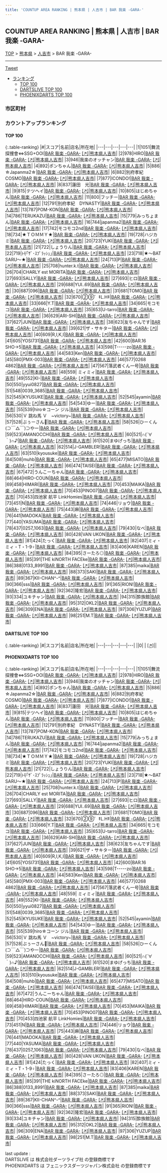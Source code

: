 ```yaml
---
title: 'COUNTUP AREA RANKING | 熊本県 | 人吉市 | BAR 我楽 -GARA-'
---
```

## COUNTUP AREA RANKING | 熊本県 | 人吉市 | BAR 我楽 -GARA-

[TOP](/darts/rank/) > [熊本県](/darts/rank/熊本県/) > [人吉市](/darts/rank/熊本県/人吉市/) > BAR 我楽 -GARA-

___

<a href="https://twitter.com/share?ref_src=twsrc%5Etfw" data-text="COUNTUP AREA RANKING | 熊本県人吉市BAR 我楽 -GARA-" class="twitter-share-button" data-hashtags="DARTSLIVE,PHOENIXDARTS,darts,ダーツ" data-show-count="false">Tweet</a>

* [ランキング](#カウントアップランキング)
    * [TOP 100](#top-100)
    * [DARTSLIVE TOP 100](#dartslive-top-100)
    * [PHOENIXDARTS TOP 100](#phoenixdarts-top-100)

### 市区町村

<ul>

</ul>

### カウントアップランキング

#### TOP 100



{:.table-ranking}
|#|スコア|名前|店名|所在地|
|---|---|---|---|---|
|1|1051|<span class="rank-name-pd">舞流探捜會⇔SSG+OOI</span>|<a href="/darts/rank/shops/52427.html">BAR 我楽 -GARA-</a> <a href="https://vs.phoenixdarts.com/jp/shop/shopDetailInfo/s_52427?s_seq=52427">[↗]</a>|<a href="/darts/rank/熊本県/人吉市">熊本県人吉市</a>|
|2|978|<span class="rank-name-pd">HIRO</span>|<a href="/darts/rank/shops/52427.html">BAR 我楽 -GARA-</a> <a href="https://vs.phoenixdarts.com/jp/shop/shopDetailInfo/s_52427?s_seq=52427">[↗]</a>|<a href="/darts/rank/熊本県/人吉市">熊本県人吉市</a>|
|3|946|<span class="rank-name-pd">我楽のオッチャン</span>|<a href="/darts/rank/shops/52427.html">BAR 我楽 -GARA-</a> <a href="https://vs.phoenixdarts.com/jp/shop/shopDetailInfo/s_52427?s_seq=52427">[↗]</a>|<a href="/darts/rank/熊本県/人吉市">熊本県人吉市</a>|
|4|892|<span class="rank-name-pd">ポンちゃん</span>|<a href="/darts/rank/shops/52427.html">BAR 我楽 -GARA-</a> <a href="https://vs.phoenixdarts.com/jp/shop/shopDetailInfo/s_52427?s_seq=52427">[↗]</a>|<a href="/darts/rank/熊本県/人吉市">熊本県人吉市</a>|
|5|886|<span class="rank-name-pd">☆Japanma2☆</span>|<a href="/darts/rank/shops/52427.html">BAR 我楽 -GARA-</a> <a href="https://vs.phoenixdarts.com/jp/shop/shopDetailInfo/s_52427?s_seq=52427">[↗]</a>|<a href="/darts/rank/熊本県/人吉市">熊本県人吉市</a>|
|6|882|<span class="rank-name-pd">別府孝紀 COSMO</span>|<a href="/darts/rank/shops/52427.html">BAR 我楽 -GARA-</a> <a href="https://vs.phoenixdarts.com/jp/shop/shopDetailInfo/s_52427?s_seq=52427">[↗]</a>|<a href="/darts/rank/熊本県/人吉市">熊本県人吉市</a>|
|7|877|<span class="rank-name-pd">ICONDO!</span>|<a href="/darts/rank/shops/52427.html">BAR 我楽 -GARA-</a> <a href="https://vs.phoenixdarts.com/jp/shop/shopDetailInfo/s_52427?s_seq=52427">[↗]</a>|<a href="/darts/rank/熊本県/人吉市">熊本県人吉市</a>|
|8|837|<span class="rank-name-pd">蓮田　光</span>|<a href="/darts/rank/shops/52427.html">BAR 我楽 -GARA-</a> <a href="https://vs.phoenixdarts.com/jp/shop/shopDetailInfo/s_52427?s_seq=52427">[↗]</a>|<a href="/darts/rank/熊本県/人吉市">熊本県人吉市</a>|
|9|815|<span class="rank-name-pd">テツヘイ</span>|<a href="/darts/rank/shops/52427.html">BAR 我楽 -GARA-</a> <a href="https://vs.phoenixdarts.com/jp/shop/shopDetailInfo/s_52427?s_seq=52427">[↗]</a>|<a href="/darts/rank/熊本県/人吉市">熊本県人吉市</a>|
|10|805|<span class="rank-name-pd">はじめちゃん</span>|<a href="/darts/rank/shops/52427.html">BAR 我楽 -GARA-</a> <a href="https://vs.phoenixdarts.com/jp/shop/shopDetailInfo/s_52427?s_seq=52427">[↗]</a>|<a href="/darts/rank/熊本県/人吉市">熊本県人吉市</a>|
|11|800|<span class="rank-name-pd">フッチー</span>|<a href="/darts/rank/shops/52427.html">BAR 我楽 -GARA-</a> <a href="https://vs.phoenixdarts.com/jp/shop/shopDetailInfo/s_52427?s_seq=52427">[↗]</a>|<a href="/darts/rank/熊本県/人吉市">熊本県人吉市</a>|
|12|791|<span class="rank-name-pd">別府孝紀　DYNASTY</span>|<a href="/darts/rank/shops/52427.html">BAR 我楽 -GARA-</a> <a href="https://vs.phoenixdarts.com/jp/shop/shopDetailInfo/s_52427?s_seq=52427">[↗]</a>|<a href="/darts/rank/熊本県/人吉市">熊本県人吉市</a>|
|13|787|<span class="rank-name-pd">POM-KON</span>|<a href="/darts/rank/shops/52427.html">BAR 我楽 -GARA-</a> <a href="https://vs.phoenixdarts.com/jp/shop/shopDetailInfo/s_52427?s_seq=52427">[↗]</a>|<a href="/darts/rank/熊本県/人吉市">熊本県人吉市</a>|
|14|786|<span class="rank-name-pd">TERUKAZU</span>|<a href="/darts/rank/shops/52427.html">BAR 我楽 -GARA-</a> <a href="https://vs.phoenixdarts.com/jp/shop/shopDetailInfo/s_52427?s_seq=52427">[↗]</a>|<a href="/darts/rank/熊本県/人吉市">熊本県人吉市</a>|
|15|779|<span class="rank-name-pd">みっちょまん</span>|<a href="/darts/rank/shops/52427.html">BAR 我楽 -GARA-</a> <a href="https://vs.phoenixdarts.com/jp/shop/shopDetailInfo/s_52427?s_seq=52427">[↗]</a>|<a href="/darts/rank/熊本県/人吉市">熊本県人吉市</a>|
|16|744|<span class="rank-name-pd">japanma2</span>|<a href="/darts/rank/shops/52427.html">BAR 我楽 -GARA-</a> <a href="https://vs.phoenixdarts.com/jp/shop/shopDetailInfo/s_52427?s_seq=52427">[↗]</a>|<a href="/darts/rank/熊本県/人吉市">熊本県人吉市</a>|
|17|742|<span class="rank-name-pd">モコモコ2nd</span>|<a href="/darts/rank/shops/52427.html">BAR 我楽 -GARA-</a> <a href="https://vs.phoenixdarts.com/jp/shop/shopDetailInfo/s_52427?s_seq=52427">[↗]</a>|<a href="/darts/rank/熊本県/人吉市">熊本県人吉市</a>|
|18|734|<span class="rank-name-pd">★ＴＯＭＭＹ★</span>|<a href="/darts/rank/shops/52427.html">BAR 我楽 -GARA-</a> <a href="https://vs.phoenixdarts.com/jp/shop/shopDetailInfo/s_52427?s_seq=52427">[↗]</a>|<a href="/darts/rank/熊本県/人吉市">熊本県人吉市</a>|
|19|728|<span class="rank-name-pd">ハジカミ</span>|<a href="/darts/rank/shops/52427.html">BAR 我楽 -GARA-</a> <a href="https://vs.phoenixdarts.com/jp/shop/shopDetailInfo/s_52427?s_seq=52427">[↗]</a>|<a href="/darts/rank/熊本県/人吉市">熊本県人吉市</a>|
|20|723|<span class="rank-name-pd">YUKI</span>|<a href="/darts/rank/shops/52427.html">BAR 我楽 -GARA-</a> <a href="https://vs.phoenixdarts.com/jp/shop/shopDetailInfo/s_52427?s_seq=52427">[↗]</a>|<a href="/darts/rank/熊本県/人吉市">熊本県人吉市</a>|
|21|722|<span class="rank-name-pd">しょうりん</span>|<a href="/darts/rank/shops/52427.html">BAR 我楽 -GARA-</a> <a href="https://vs.phoenixdarts.com/jp/shop/shopDetailInfo/s_52427?s_seq=52427">[↗]</a>|<a href="/darts/rank/熊本県/人吉市">熊本県人吉市</a>|
|22|719|<span class="rank-name-pd">ﾄﾓ｢ｻﾞ･ｽﾌﾟﾗｯｼｭ｣</span>|<a href="/darts/rank/shops/52427.html">BAR 我楽 -GARA-</a> <a href="https://vs.phoenixdarts.com/jp/shop/shopDetailInfo/s_52427?s_seq=52427">[↗]</a>|<a href="/darts/rank/熊本県/人吉市">熊本県人吉市</a>|
|23|718|<span class="rank-name-pd">★～BAT SARU～★</span>|<a href="/darts/rank/shops/52427.html">BAR 我楽 -GARA-</a> <a href="https://vs.phoenixdarts.com/jp/shop/shopDetailInfo/s_52427?s_seq=52427">[↗]</a>|<a href="/darts/rank/熊本県/人吉市">熊本県人吉市</a>|
|24|713|<span class="rank-name-pd">P</span>|<a href="/darts/rank/shops/52427.html">BAR 我楽 -GARA-</a> <a href="https://vs.phoenixdarts.com/jp/shop/shopDetailInfo/s_52427?s_seq=52427">[↗]</a>|<a href="/darts/rank/熊本県/人吉市">熊本県人吉市</a>|
|25|708|<span class="rank-name-pd">hunter.k.t</span>|<a href="/darts/rank/shops/52427.html">BAR 我楽 -GARA-</a> <a href="https://vs.phoenixdarts.com/jp/shop/shopDetailInfo/s_52427?s_seq=52427">[↗]</a>|<a href="/darts/rank/熊本県/人吉市">熊本県人吉市</a>|
|26|704|<span class="rank-name-pd">CHARLY est MORITA</span>|<a href="/darts/rank/shops/52427.html">BAR 我楽 -GARA-</a> <a href="https://vs.phoenixdarts.com/jp/shop/shopDetailInfo/s_52427?s_seq=52427">[↗]</a>|<a href="/darts/rank/熊本県/人吉市">熊本県人吉市</a>|
|27|693|<span class="rank-name-pd">SALLY</span>|<a href="/darts/rank/shops/52427.html">BAR 我楽 -GARA-</a> <a href="https://vs.phoenixdarts.com/jp/shop/shopDetailInfo/s_52427?s_seq=52427">[↗]</a>|<a href="/darts/rank/熊本県/人吉市">熊本県人吉市</a>|
|27|693|<span class="rank-name-pd">ヒロ</span>|<a href="/darts/rank/shops/52427.html">BAR 我楽 -GARA-</a> <a href="https://vs.phoenixdarts.com/jp/shop/shopDetailInfo/s_52427?s_seq=52427">[↗]</a>|<a href="/darts/rank/熊本県/人吉市">熊本県人吉市</a>|
|29|688|<span class="rank-name-pd">YUI..69</span>|<a href="/darts/rank/shops/52427.html">BAR 我楽 -GARA-</a> <a href="https://vs.phoenixdarts.com/jp/shop/shopDetailInfo/s_52427?s_seq=52427">[↗]</a>|<a href="/darts/rank/熊本県/人吉市">熊本県人吉市</a>|
|30|687|<span class="rank-name-pd">096</span>|<a href="/darts/rank/shops/52427.html">BAR 我楽 -GARA-</a> <a href="https://vs.phoenixdarts.com/jp/shop/shopDetailInfo/s_52427?s_seq=52427">[↗]</a>|<a href="/darts/rank/熊本県/人吉市">熊本県人吉市</a>|
|31|681|<span class="rank-name-pd">TOMO</span>|<a href="/darts/rank/shops/52427.html">BAR 我楽 -GARA-</a> <a href="https://vs.phoenixdarts.com/jp/shop/shopDetailInfo/s_52427?s_seq=52427">[↗]</a>|<a href="/darts/rank/熊本県/人吉市">熊本県人吉市</a>|
|32|670|<span class="rank-name-pd">②⑨゛‡L.H‡</span>|<a href="/darts/rank/shops/52427.html">BAR 我楽 -GARA-</a> <a href="https://vs.phoenixdarts.com/jp/shop/shopDetailInfo/s_52427?s_seq=52427">[↗]</a>|<a href="/darts/rank/熊本県/人吉市">熊本県人吉市</a>|
|33|666|<span class="rank-name-pd">Y.T</span>|<a href="/darts/rank/shops/52427.html">BAR 我楽 -GARA-</a> <a href="https://vs.phoenixdarts.com/jp/shop/shopDetailInfo/s_52427?s_seq=52427">[↗]</a>|<a href="/darts/rank/熊本県/人吉市">熊本県人吉市</a>|
|34|665|<span class="rank-name-pd">モコモコ</span>|<a href="/darts/rank/shops/52427.html">BAR 我楽 -GARA-</a> <a href="https://vs.phoenixdarts.com/jp/shop/shopDetailInfo/s_52427?s_seq=52427">[↗]</a>|<a href="/darts/rank/熊本県/人吉市">熊本県人吉市</a>|
|35|653|<span class="rank-name-pd">U-tarro</span>|<a href="/darts/rank/shops/52427.html">BAR 我楽 -GARA-</a> <a href="https://vs.phoenixdarts.com/jp/shop/shopDetailInfo/s_52427?s_seq=52427">[↗]</a>|<a href="/darts/rank/熊本県/人吉市">熊本県人吉市</a>|
|36|629|<span class="rank-name-pd">ARI-SHI</span>|<a href="/darts/rank/shops/52427.html">BAR 我楽 -GARA-</a> <a href="https://vs.phoenixdarts.com/jp/shop/shopDetailInfo/s_52427?s_seq=52427">[↗]</a>|<a href="/darts/rank/熊本県/人吉市">熊本県人吉市</a>|
|37|627|<span class="rank-name-pd">JUN</span>|<a href="/darts/rank/shops/52427.html">BAR 我楽 -GARA-</a> <a href="https://vs.phoenixdarts.com/jp/shop/shopDetailInfo/s_52427?s_seq=52427">[↗]</a>|<a href="/darts/rank/熊本県/人吉市">熊本県人吉市</a>|
|38|623|<span class="rank-name-pd">友ちゃんです</span>|<a href="/darts/rank/shops/52427.html">BAR 我楽 -GARA-</a> <a href="https://vs.phoenixdarts.com/jp/shop/shopDetailInfo/s_52427?s_seq=52427">[↗]</a>|<a href="/darts/rank/熊本県/人吉市">熊本県人吉市</a>|
|39|621|<span class="rank-name-pd">ザ・サキター</span>|<a href="/darts/rank/shops/52427.html">BAR 我楽 -GARA-</a> <a href="https://vs.phoenixdarts.com/jp/shop/shopDetailInfo/s_52427?s_seq=52427">[↗]</a>|<a href="/darts/rank/熊本県/人吉市">熊本県人吉市</a>|
|40|609|<span class="rank-name-pd">R,I,K,I</span>|<a href="/darts/rank/shops/52427.html">BAR 我楽 -GARA-</a> <a href="https://vs.phoenixdarts.com/jp/shop/shopDetailInfo/s_52427?s_seq=52427">[↗]</a>|<a href="/darts/rank/熊本県/人吉市">熊本県人吉市</a>|
|41|605|<span class="rank-name-pd">YOSI731</span>|<a href="/darts/rank/shops/52427.html">BAR 我楽 -GARA-</a> <a href="https://vs.phoenixdarts.com/jp/shop/shopDetailInfo/s_52427?s_seq=52427">[↗]</a>|<a href="/darts/rank/熊本県/人吉市">熊本県人吉市</a>|
|42|600|<span class="rank-name-pd">BAR.16 SHO→5</span>|<a href="/darts/rank/shops/52427.html">BAR 我楽 -GARA-</a> <a href="https://vs.phoenixdarts.com/jp/shop/shopDetailInfo/s_52427?s_seq=52427">[↗]</a>|<a href="/darts/rank/熊本県/人吉市">熊本県人吉市</a>|
|43|598|<span class="rank-name-pd">T-----zo</span>|<a href="/darts/rank/shops/52427.html">BAR 我楽 -GARA-</a> <a href="https://vs.phoenixdarts.com/jp/shop/shopDetailInfo/s_52427?s_seq=52427">[↗]</a>|<a href="/darts/rank/熊本県/人吉市">熊本県人吉市</a>|
|44|583|<span class="rank-name-pd">Ken</span>|<a href="/darts/rank/shops/52427.html">BAR 我楽 -GARA-</a> <a href="https://vs.phoenixdarts.com/jp/shop/shopDetailInfo/s_52427?s_seq=52427">[↗]</a>|<a href="/darts/rank/熊本県/人吉市">熊本県人吉市</a>|
|45|580|<span class="rank-name-pd">PMX-003</span>|<a href="/darts/rank/shops/52427.html">BAR 我楽 -GARA-</a> <a href="https://vs.phoenixdarts.com/jp/shop/shopDetailInfo/s_52427?s_seq=52427">[↗]</a>|<a href="/darts/rank/熊本県/人吉市">熊本県人吉市</a>|
|46|577|<span class="rank-name-pd">0268 4862</span>|<a href="/darts/rank/shops/52427.html">BAR 我楽 -GARA-</a> <a href="https://vs.phoenixdarts.com/jp/shop/shopDetailInfo/s_52427?s_seq=52427">[↗]</a>|<a href="/darts/rank/熊本県/人吉市">熊本県人吉市</a>|
|47|567|<span class="rank-name-pd">落武者くん一号</span>|<a href="/darts/rank/shops/52427.html">BAR 我楽 -GARA-</a> <a href="https://vs.phoenixdarts.com/jp/shop/shopDetailInfo/s_52427?s_seq=52427">[↗]</a>|<a href="/darts/rank/熊本県/人吉市">熊本県人吉市</a>|
|48|559|<span class="rank-name-pd"> ミィミィ</span>|<a href="/darts/rank/shops/52427.html">BAR 我楽 -GARA-</a> <a href="https://vs.phoenixdarts.com/jp/shop/shopDetailInfo/s_52427?s_seq=52427">[↗]</a>|<a href="/darts/rank/熊本県/人吉市">熊本県人吉市</a>|
|49|552|<span class="rank-name-pd">KI-</span>|<a href="/darts/rank/shops/52427.html">BAR 我楽 -GARA-</a> <a href="https://vs.phoenixdarts.com/jp/shop/shopDetailInfo/s_52427?s_seq=52427">[↗]</a>|<a href="/darts/rank/熊本県/人吉市">熊本県人吉市</a>|
|50|550|<span class="rank-name-pd">yyui0827</span>|<a href="/darts/rank/shops/52427.html">BAR 我楽 -GARA-</a> <a href="https://vs.phoenixdarts.com/jp/shop/shopDetailInfo/s_52427?s_seq=52427">[↗]</a>|<a href="/darts/rank/熊本県/人吉市">熊本県人吉市</a>|
|51|548|<span class="rank-name-pd">0039_3685</span>|<a href="/darts/rank/shops/52427.html">BAR 我楽 -GARA-</a> <a href="https://vs.phoenixdarts.com/jp/shop/shopDetailInfo/s_52427?s_seq=52427">[↗]</a>|<a href="/darts/rank/熊本県/人吉市">熊本県人吉市</a>|
|52|545|<span class="rank-name-pd">KYUSUKE</span>|<a href="/darts/rank/shops/52427.html">BAR 我楽 -GARA-</a> <a href="https://vs.phoenixdarts.com/jp/shop/shopDetailInfo/s_52427?s_seq=52427">[↗]</a>|<a href="/darts/rank/熊本県/人吉市">熊本県人吉市</a>|
|52|545|<span class="rank-name-pd">ayamin</span>|<a href="/darts/rank/shops/52427.html">BAR 我楽 -GARA-</a> <a href="https://vs.phoenixdarts.com/jp/shop/shopDetailInfo/s_52427?s_seq=52427">[↗]</a>|<a href="/darts/rank/熊本県/人吉市">熊本県人吉市</a>|
|54|543|<span class="rank-name-pd">ゆー</span>|<a href="/darts/rank/shops/52427.html">BAR 我楽 -GARA-</a> <a href="https://vs.phoenixdarts.com/jp/shop/shopDetailInfo/s_52427?s_seq=52427">[↗]</a>|<a href="/darts/rank/熊本県/人吉市">熊本県人吉市</a>|
|55|539|<span class="rank-name-pd">hiro☆コーン ジル</span>|<a href="/darts/rank/shops/52427.html">BAR 我楽 -GARA-</a> <a href="https://vs.phoenixdarts.com/jp/shop/shopDetailInfo/s_52427?s_seq=52427">[↗]</a>|<a href="/darts/rank/熊本県/人吉市">熊本県人吉市</a>|
|56|530|<span class="rank-name-pd">Ｖ 跳ね馬 Ｖ　~victory~</span>|<a href="/darts/rank/shops/52427.html">BAR 我楽 -GARA-</a> <a href="https://vs.phoenixdarts.com/jp/shop/shopDetailInfo/s_52427?s_seq=52427">[↗]</a>|<a href="/darts/rank/熊本県/人吉市">熊本県人吉市</a>|
|57|528|<span class="rank-name-pd">ぶぅーさん🐽</span>|<a href="/darts/rank/shops/52427.html">BAR 我楽 -GARA-</a> <a href="https://vs.phoenixdarts.com/jp/shop/shopDetailInfo/s_52427?s_seq=52427">[↗]</a>|<a href="/darts/rank/熊本県/人吉市">熊本県人吉市</a>|
|58|526|<span class="rank-name-pd">ひーくん(⊃￣△￣)⊃やー</span>|<a href="/darts/rank/shops/52427.html">BAR 我楽 -GARA-</a> <a href="https://vs.phoenixdarts.com/jp/shop/shopDetailInfo/s_52427?s_seq=52427">[↗]</a>|<a href="/darts/rank/熊本県/人吉市">熊本県人吉市</a>|
|59|523|<span class="rank-name-pd">AMANOCCHI</span>|<a href="/darts/rank/shops/52427.html">BAR 我楽 -GARA-</a> <a href="https://vs.phoenixdarts.com/jp/shop/shopDetailInfo/s_52427?s_seq=52427">[↗]</a>|<a href="/darts/rank/熊本県/人吉市">熊本県人吉市</a>|
|60|521|<span class="rank-name-pd">∩(´∀｀)∩♪</span>|<a href="/darts/rank/shops/52427.html">BAR 我楽 -GARA-</a> <a href="https://vs.phoenixdarts.com/jp/shop/shopDetailInfo/s_52427?s_seq=52427">[↗]</a>|<a href="/darts/rank/熊本県/人吉市">熊本県人吉市</a>|
|61|520|<span class="rank-name-pd">まゆげっち</span>|<a href="/darts/rank/shops/52427.html">BAR 我楽 -GARA-</a> <a href="https://vs.phoenixdarts.com/jp/shop/shopDetailInfo/s_52427?s_seq=52427">[↗]</a>|<a href="/darts/rank/熊本県/人吉市">熊本県人吉市</a>|
|62|514|<span class="rank-name-pd">J-GAMBLER!</span>|<a href="/darts/rank/shops/52427.html">BAR 我楽 -GARA-</a> <a href="https://vs.phoenixdarts.com/jp/shop/shopDetailInfo/s_52427?s_seq=52427">[↗]</a>|<a href="/darts/rank/熊本県/人吉市">熊本県人吉市</a>|
|63|510|<span class="rank-name-pd">kyousuke</span>|<a href="/darts/rank/shops/52427.html">BAR 我楽 -GARA-</a> <a href="https://vs.phoenixdarts.com/jp/shop/shopDetailInfo/s_52427?s_seq=52427">[↗]</a>|<a href="/darts/rank/熊本県/人吉市">熊本県人吉市</a>|
|64|508|<span class="rank-name-pd">muhb</span>|<a href="/darts/rank/shops/52427.html">BAR 我楽 -GARA-</a> <a href="https://vs.phoenixdarts.com/jp/shop/shopDetailInfo/s_52427?s_seq=52427">[↗]</a>|<a href="/darts/rank/熊本県/人吉市">熊本県人吉市</a>|
|65|477|<span class="rank-name-pd">MISATO</span>|<a href="/darts/rank/shops/52427.html">BAR 我楽 -GARA-</a> <a href="https://vs.phoenixdarts.com/jp/shop/shopDetailInfo/s_52427?s_seq=52427">[↗]</a>|<a href="/darts/rank/熊本県/人吉市">熊本県人吉市</a>|
|66|474|<span class="rank-name-pd">TAISEI</span>|<a href="/darts/rank/shops/52427.html">BAR 我楽 -GARA-</a> <a href="https://vs.phoenixdarts.com/jp/shop/shopDetailInfo/s_52427?s_seq=52427">[↗]</a>|<a href="/darts/rank/熊本県/人吉市">熊本県人吉市</a>|
|67|472|<span class="rank-name-pd">うんこーちゃん</span>|<a href="/darts/rank/shops/52427.html">BAR 我楽 -GARA-</a> <a href="https://vs.phoenixdarts.com/jp/shop/shopDetailInfo/s_52427?s_seq=52427">[↗]</a>|<a href="/darts/rank/熊本県/人吉市">熊本県人吉市</a>|
|68|464|<span class="rank-name-pd">HIRO-COUN</span>|<a href="/darts/rank/shops/52427.html">BAR 我楽 -GARA-</a> <a href="https://vs.phoenixdarts.com/jp/shop/shopDetailInfo/s_52427?s_seq=52427">[↗]</a>|<a href="/darts/rank/熊本県/人吉市">熊本県人吉市</a>|
|69|458|<span class="rank-name-pd">HIMARI</span>|<a href="/darts/rank/shops/52427.html">BAR 我楽 -GARA-</a> <a href="https://vs.phoenixdarts.com/jp/shop/shopDetailInfo/s_52427?s_seq=52427">[↗]</a>|<a href="/darts/rank/熊本県/人吉市">熊本県人吉市</a>|
|70|453|<span class="rank-name-pd">MAIKA</span>|<a href="/darts/rank/shops/52427.html">BAR 我楽 -GARA-</a> <a href="https://vs.phoenixdarts.com/jp/shop/shopDetailInfo/s_52427?s_seq=52427">[↗]</a>|<a href="/darts/rank/熊本県/人吉市">熊本県人吉市</a>|
|70|453|<span class="rank-name-pd">PINO07</span>|<a href="/darts/rank/shops/52427.html">BAR 我楽 -GARA-</a> <a href="https://vs.phoenixdarts.com/jp/shop/shopDetailInfo/s_52427?s_seq=52427">[↗]</a>|<a href="/darts/rank/熊本県/人吉市">熊本県人吉市</a>|
|70|453|<span class="rank-name-pd">四池家 航平 LinkHomies</span>|<a href="/darts/rank/shops/52427.html">BAR 我楽 -GARA-</a> <a href="https://vs.phoenixdarts.com/jp/shop/shopDetailInfo/s_52427?s_seq=52427">[↗]</a>|<a href="/darts/rank/熊本県/人吉市">熊本県人吉市</a>|
|73|451|<span class="rank-name-pd">N</span>|<a href="/darts/rank/shops/52427.html">BAR 我楽 -GARA-</a> <a href="https://vs.phoenixdarts.com/jp/shop/shopDetailInfo/s_52427?s_seq=52427">[↗]</a>|<a href="/darts/rank/熊本県/人吉市">熊本県人吉市</a>|
|74|446|<span class="rank-name-pd">リョウ</span>|<a href="/darts/rank/shops/52427.html">BAR 我楽 -GARA-</a> <a href="https://vs.phoenixdarts.com/jp/shop/shopDetailInfo/s_52427?s_seq=52427">[↗]</a>|<a href="/darts/rank/熊本県/人吉市">熊本県人吉市</a>|
|75|443|<span class="rank-name-pd">麻</span>|<a href="/darts/rank/shops/52427.html">BAR 我楽 -GARA-</a> <a href="https://vs.phoenixdarts.com/jp/shop/shopDetailInfo/s_52427?s_seq=52427">[↗]</a>|<a href="/darts/rank/熊本県/人吉市">熊本県人吉市</a>|
|76|441|<span class="rank-name-pd">MADOKA</span>|<a href="/darts/rank/shops/52427.html">BAR 我楽 -GARA-</a> <a href="https://vs.phoenixdarts.com/jp/shop/shopDetailInfo/s_52427?s_seq=52427">[↗]</a>|<a href="/darts/rank/熊本県/人吉市">熊本県人吉市</a>|
|77|440|<span class="rank-name-pd">YASUMA</span>|<a href="/darts/rank/shops/52427.html">BAR 我楽 -GARA-</a> <a href="https://vs.phoenixdarts.com/jp/shop/shopDetailInfo/s_52427?s_seq=52427">[↗]</a>|<a href="/darts/rank/熊本県/人吉市">熊本県人吉市</a>|
|78|437|<span class="rank-name-pd">0257_1063</span>|<a href="/darts/rank/shops/52427.html">BAR 我楽 -GARA-</a> <a href="https://vs.phoenixdarts.com/jp/shop/shopDetailInfo/s_52427?s_seq=52427">[↗]</a>|<a href="/darts/rank/熊本県/人吉市">熊本県人吉市</a>|
|79|430|<span class="rank-name-pd">なべ</span>|<a href="/darts/rank/shops/52427.html">BAR 我楽 -GARA-</a> <a href="https://vs.phoenixdarts.com/jp/shop/shopDetailInfo/s_52427?s_seq=52427">[↗]</a>|<a href="/darts/rank/熊本県/人吉市">熊本県人吉市</a>|
|80|428|<span class="rank-name-pd">VAN UKON</span>|<a href="/darts/rank/shops/52427.html">BAR 我楽 -GARA-</a> <a href="https://vs.phoenixdarts.com/jp/shop/shopDetailInfo/s_52427?s_seq=52427">[↗]</a>|<a href="/darts/rank/熊本県/人吉市">熊本県人吉市</a>|
|81|424|<span class="rank-name-pd">たっく</span>|<a href="/darts/rank/shops/52427.html">BAR 我楽 -GARA-</a> <a href="https://vs.phoenixdarts.com/jp/shop/shopDetailInfo/s_52427?s_seq=52427">[↗]</a>|<a href="/darts/rank/熊本県/人吉市">熊本県人吉市</a>|
|82|407|<span class="rank-name-pd">ミィ・ミィ・T・1-9♀</span>|<a href="/darts/rank/shops/52427.html">BAR 我楽 -GARA-</a> <a href="https://vs.phoenixdarts.com/jp/shop/shopDetailInfo/s_52427?s_seq=52427">[↗]</a>|<a href="/darts/rank/熊本県/人吉市">熊本県人吉市</a>|
|83|406|<span class="rank-name-pd">KAREN</span>|<a href="/darts/rank/shops/52427.html">BAR 我楽 -GARA-</a> <a href="https://vs.phoenixdarts.com/jp/shop/shopDetailInfo/s_52427?s_seq=52427">[↗]</a>|<a href="/darts/rank/熊本県/人吉市">熊本県人吉市</a>|
|84|395|<span class="rank-name-pd">さーたろ◎</span>|<a href="/darts/rank/shops/52427.html">BAR 我楽 -GARA-</a> <a href="https://vs.phoenixdarts.com/jp/shop/shopDetailInfo/s_52427?s_seq=52427">[↗]</a>|<a href="/darts/rank/熊本県/人吉市">熊本県人吉市</a>|
|85|391|<span class="rank-name-pd">THE kiNORTH FACEke</span>|<a href="/darts/rank/shops/52427.html">BAR 我楽 -GARA-</a> <a href="https://vs.phoenixdarts.com/jp/shop/shopDetailInfo/s_52427?s_seq=52427">[↗]</a>|<a href="/darts/rank/熊本県/人吉市">熊本県人吉市</a>|
|86|388|<span class="rank-name-pd">0133_8991</span>|<a href="/darts/rank/shops/52427.html">BAR 我楽 -GARA-</a> <a href="https://vs.phoenixdarts.com/jp/shop/shopDetailInfo/s_52427?s_seq=52427">[↗]</a>|<a href="/darts/rank/熊本県/人吉市">熊本県人吉市</a>|
|87|385|<span class="rank-name-pd">maika</span>|<a href="/darts/rank/shops/52427.html">BAR 我楽 -GARA-</a> <a href="https://vs.phoenixdarts.com/jp/shop/shopDetailInfo/s_52427?s_seq=52427">[↗]</a>|<a href="/darts/rank/熊本県/人吉市">熊本県人吉市</a>|
|88|373|<span class="rank-name-pd">SAKI</span>|<a href="/darts/rank/shops/52427.html">BAR 我楽 -GARA-</a> <a href="https://vs.phoenixdarts.com/jp/shop/shopDetailInfo/s_52427?s_seq=52427">[↗]</a>|<a href="/darts/rank/熊本県/人吉市">熊本県人吉市</a>|
|89|367|<span class="rank-name-pd">KII-CHAN^-^</span>|<a href="/darts/rank/shops/52427.html">BAR 我楽 -GARA-</a> <a href="https://vs.phoenixdarts.com/jp/shop/shopDetailInfo/s_52427?s_seq=52427">[↗]</a>|<a href="/darts/rank/熊本県/人吉市">熊本県人吉市</a>|
|90|366|<span class="rank-name-pd">sss</span>|<a href="/darts/rank/shops/52427.html">BAR 我楽 -GARA-</a> <a href="https://vs.phoenixdarts.com/jp/shop/shopDetailInfo/s_52427?s_seq=52427">[↗]</a>|<a href="/darts/rank/熊本県/人吉市">熊本県人吉市</a>|
|91|365|<span class="rank-name-pd">RION!</span>|<a href="/darts/rank/shops/52427.html">BAR 我楽 -GARA-</a> <a href="https://vs.phoenixdarts.com/jp/shop/shopDetailInfo/s_52427?s_seq=52427">[↗]</a>|<a href="/darts/rank/熊本県/人吉市">熊本県人吉市</a>|
|92|362|<span class="rank-name-pd">隆宏</span>|<a href="/darts/rank/shops/52427.html">BAR 我楽 -GARA-</a> <a href="https://vs.phoenixdarts.com/jp/shop/shopDetailInfo/s_52427?s_seq=52427">[↗]</a>|<a href="/darts/rank/熊本県/人吉市">熊本県人吉市</a>|
|93|334|<span class="rank-name-pd">ユキチャン</span>|<a href="/darts/rank/shops/52427.html">BAR 我楽 -GARA-</a> <a href="https://vs.phoenixdarts.com/jp/shop/shopDetailInfo/s_52427?s_seq=52427">[↗]</a>|<a href="/darts/rank/熊本県/人吉市">熊本県人吉市</a>|
|94|315|<span class="rank-name-pd">酔族館</span>|<a href="/darts/rank/shops/52427.html">BAR 我楽 -GARA-</a> <a href="https://vs.phoenixdarts.com/jp/shop/shopDetailInfo/s_52427?s_seq=52427">[↗]</a>|<a href="/darts/rank/熊本県/人吉市">熊本県人吉市</a>|
|95|312|<span class="rank-name-pd">OKL2</span>|<a href="/darts/rank/shops/52427.html">BAR 我楽 -GARA-</a> <a href="https://vs.phoenixdarts.com/jp/shop/shopDetailInfo/s_52427?s_seq=52427">[↗]</a>|<a href="/darts/rank/熊本県/人吉市">熊本県人吉市</a>|
|96|309|<span class="rank-name-pd">ENA</span>|<a href="/darts/rank/shops/52427.html">BAR 我楽 -GARA-</a> <a href="https://vs.phoenixdarts.com/jp/shop/shopDetailInfo/s_52427?s_seq=52427">[↗]</a>|<a href="/darts/rank/熊本県/人吉市">熊本県人吉市</a>|
|97|306|<span class="rank-name-pd">YUZUP</span>|<a href="/darts/rank/shops/52427.html">BAR 我楽 -GARA-</a> <a href="https://vs.phoenixdarts.com/jp/shop/shopDetailInfo/s_52427?s_seq=52427">[↗]</a>|<a href="/darts/rank/熊本県/人吉市">熊本県人吉市</a>|
|98|251|<span class="rank-name-pd">M.T</span>|<a href="/darts/rank/shops/52427.html">BAR 我楽 -GARA-</a> <a href="https://vs.phoenixdarts.com/jp/shop/shopDetailInfo/s_52427?s_seq=52427">[↗]</a>|<a href="/darts/rank/熊本県/人吉市">熊本県人吉市</a>|


#### DARTSLIVE TOP 100



{:.table-ranking}
|#|スコア|名前|店名|所在地|
|---|---|---|---|---|
||0|<span class="rank-name-dl"> </span>|<a href="/darts/rank/shops/.html"></a> <a href="">[↗]</a>|<a href="/darts/rank//"></a>|


#### PHOENIXDARTS TOP 100



{:.table-ranking}
|#|スコア|名前|店名|所在地|
|---|---|---|---|---|
|1|1051|<span class="rank-name-pd">舞流探捜會⇔SSG+OOI</span>|<a href="/darts/rank/shops/52427.html">BAR 我楽 -GARA-</a> <a href="https://vs.phoenixdarts.com/jp/shop/shopDetailInfo/s_52427?s_seq=52427">[↗]</a>|<a href="/darts/rank/熊本県/人吉市">熊本県人吉市</a>|
|2|978|<span class="rank-name-pd">HIRO</span>|<a href="/darts/rank/shops/52427.html">BAR 我楽 -GARA-</a> <a href="https://vs.phoenixdarts.com/jp/shop/shopDetailInfo/s_52427?s_seq=52427">[↗]</a>|<a href="/darts/rank/熊本県/人吉市">熊本県人吉市</a>|
|3|946|<span class="rank-name-pd">我楽のオッチャン</span>|<a href="/darts/rank/shops/52427.html">BAR 我楽 -GARA-</a> <a href="https://vs.phoenixdarts.com/jp/shop/shopDetailInfo/s_52427?s_seq=52427">[↗]</a>|<a href="/darts/rank/熊本県/人吉市">熊本県人吉市</a>|
|4|892|<span class="rank-name-pd">ポンちゃん</span>|<a href="/darts/rank/shops/52427.html">BAR 我楽 -GARA-</a> <a href="https://vs.phoenixdarts.com/jp/shop/shopDetailInfo/s_52427?s_seq=52427">[↗]</a>|<a href="/darts/rank/熊本県/人吉市">熊本県人吉市</a>|
|5|886|<span class="rank-name-pd">☆Japanma2☆</span>|<a href="/darts/rank/shops/52427.html">BAR 我楽 -GARA-</a> <a href="https://vs.phoenixdarts.com/jp/shop/shopDetailInfo/s_52427?s_seq=52427">[↗]</a>|<a href="/darts/rank/熊本県/人吉市">熊本県人吉市</a>|
|6|882|<span class="rank-name-pd">別府孝紀 COSMO</span>|<a href="/darts/rank/shops/52427.html">BAR 我楽 -GARA-</a> <a href="https://vs.phoenixdarts.com/jp/shop/shopDetailInfo/s_52427?s_seq=52427">[↗]</a>|<a href="/darts/rank/熊本県/人吉市">熊本県人吉市</a>|
|7|877|<span class="rank-name-pd">ICONDO!</span>|<a href="/darts/rank/shops/52427.html">BAR 我楽 -GARA-</a> <a href="https://vs.phoenixdarts.com/jp/shop/shopDetailInfo/s_52427?s_seq=52427">[↗]</a>|<a href="/darts/rank/熊本県/人吉市">熊本県人吉市</a>|
|8|837|<span class="rank-name-pd">蓮田　光</span>|<a href="/darts/rank/shops/52427.html">BAR 我楽 -GARA-</a> <a href="https://vs.phoenixdarts.com/jp/shop/shopDetailInfo/s_52427?s_seq=52427">[↗]</a>|<a href="/darts/rank/熊本県/人吉市">熊本県人吉市</a>|
|9|815|<span class="rank-name-pd">テツヘイ</span>|<a href="/darts/rank/shops/52427.html">BAR 我楽 -GARA-</a> <a href="https://vs.phoenixdarts.com/jp/shop/shopDetailInfo/s_52427?s_seq=52427">[↗]</a>|<a href="/darts/rank/熊本県/人吉市">熊本県人吉市</a>|
|10|805|<span class="rank-name-pd">はじめちゃん</span>|<a href="/darts/rank/shops/52427.html">BAR 我楽 -GARA-</a> <a href="https://vs.phoenixdarts.com/jp/shop/shopDetailInfo/s_52427?s_seq=52427">[↗]</a>|<a href="/darts/rank/熊本県/人吉市">熊本県人吉市</a>|
|11|800|<span class="rank-name-pd">フッチー</span>|<a href="/darts/rank/shops/52427.html">BAR 我楽 -GARA-</a> <a href="https://vs.phoenixdarts.com/jp/shop/shopDetailInfo/s_52427?s_seq=52427">[↗]</a>|<a href="/darts/rank/熊本県/人吉市">熊本県人吉市</a>|
|12|791|<span class="rank-name-pd">別府孝紀　DYNASTY</span>|<a href="/darts/rank/shops/52427.html">BAR 我楽 -GARA-</a> <a href="https://vs.phoenixdarts.com/jp/shop/shopDetailInfo/s_52427?s_seq=52427">[↗]</a>|<a href="/darts/rank/熊本県/人吉市">熊本県人吉市</a>|
|13|787|<span class="rank-name-pd">POM-KON</span>|<a href="/darts/rank/shops/52427.html">BAR 我楽 -GARA-</a> <a href="https://vs.phoenixdarts.com/jp/shop/shopDetailInfo/s_52427?s_seq=52427">[↗]</a>|<a href="/darts/rank/熊本県/人吉市">熊本県人吉市</a>|
|14|786|<span class="rank-name-pd">TERUKAZU</span>|<a href="/darts/rank/shops/52427.html">BAR 我楽 -GARA-</a> <a href="https://vs.phoenixdarts.com/jp/shop/shopDetailInfo/s_52427?s_seq=52427">[↗]</a>|<a href="/darts/rank/熊本県/人吉市">熊本県人吉市</a>|
|15|779|<span class="rank-name-pd">みっちょまん</span>|<a href="/darts/rank/shops/52427.html">BAR 我楽 -GARA-</a> <a href="https://vs.phoenixdarts.com/jp/shop/shopDetailInfo/s_52427?s_seq=52427">[↗]</a>|<a href="/darts/rank/熊本県/人吉市">熊本県人吉市</a>|
|16|744|<span class="rank-name-pd">japanma2</span>|<a href="/darts/rank/shops/52427.html">BAR 我楽 -GARA-</a> <a href="https://vs.phoenixdarts.com/jp/shop/shopDetailInfo/s_52427?s_seq=52427">[↗]</a>|<a href="/darts/rank/熊本県/人吉市">熊本県人吉市</a>|
|17|742|<span class="rank-name-pd">モコモコ2nd</span>|<a href="/darts/rank/shops/52427.html">BAR 我楽 -GARA-</a> <a href="https://vs.phoenixdarts.com/jp/shop/shopDetailInfo/s_52427?s_seq=52427">[↗]</a>|<a href="/darts/rank/熊本県/人吉市">熊本県人吉市</a>|
|18|734|<span class="rank-name-pd">★ＴＯＭＭＹ★</span>|<a href="/darts/rank/shops/52427.html">BAR 我楽 -GARA-</a> <a href="https://vs.phoenixdarts.com/jp/shop/shopDetailInfo/s_52427?s_seq=52427">[↗]</a>|<a href="/darts/rank/熊本県/人吉市">熊本県人吉市</a>|
|19|728|<span class="rank-name-pd">ハジカミ</span>|<a href="/darts/rank/shops/52427.html">BAR 我楽 -GARA-</a> <a href="https://vs.phoenixdarts.com/jp/shop/shopDetailInfo/s_52427?s_seq=52427">[↗]</a>|<a href="/darts/rank/熊本県/人吉市">熊本県人吉市</a>|
|20|723|<span class="rank-name-pd">YUKI</span>|<a href="/darts/rank/shops/52427.html">BAR 我楽 -GARA-</a> <a href="https://vs.phoenixdarts.com/jp/shop/shopDetailInfo/s_52427?s_seq=52427">[↗]</a>|<a href="/darts/rank/熊本県/人吉市">熊本県人吉市</a>|
|21|722|<span class="rank-name-pd">しょうりん</span>|<a href="/darts/rank/shops/52427.html">BAR 我楽 -GARA-</a> <a href="https://vs.phoenixdarts.com/jp/shop/shopDetailInfo/s_52427?s_seq=52427">[↗]</a>|<a href="/darts/rank/熊本県/人吉市">熊本県人吉市</a>|
|22|719|<span class="rank-name-pd">ﾄﾓ｢ｻﾞ･ｽﾌﾟﾗｯｼｭ｣</span>|<a href="/darts/rank/shops/52427.html">BAR 我楽 -GARA-</a> <a href="https://vs.phoenixdarts.com/jp/shop/shopDetailInfo/s_52427?s_seq=52427">[↗]</a>|<a href="/darts/rank/熊本県/人吉市">熊本県人吉市</a>|
|23|718|<span class="rank-name-pd">★～BAT SARU～★</span>|<a href="/darts/rank/shops/52427.html">BAR 我楽 -GARA-</a> <a href="https://vs.phoenixdarts.com/jp/shop/shopDetailInfo/s_52427?s_seq=52427">[↗]</a>|<a href="/darts/rank/熊本県/人吉市">熊本県人吉市</a>|
|24|713|<span class="rank-name-pd">P</span>|<a href="/darts/rank/shops/52427.html">BAR 我楽 -GARA-</a> <a href="https://vs.phoenixdarts.com/jp/shop/shopDetailInfo/s_52427?s_seq=52427">[↗]</a>|<a href="/darts/rank/熊本県/人吉市">熊本県人吉市</a>|
|25|708|<span class="rank-name-pd">hunter.k.t</span>|<a href="/darts/rank/shops/52427.html">BAR 我楽 -GARA-</a> <a href="https://vs.phoenixdarts.com/jp/shop/shopDetailInfo/s_52427?s_seq=52427">[↗]</a>|<a href="/darts/rank/熊本県/人吉市">熊本県人吉市</a>|
|26|704|<span class="rank-name-pd">CHARLY est MORITA</span>|<a href="/darts/rank/shops/52427.html">BAR 我楽 -GARA-</a> <a href="https://vs.phoenixdarts.com/jp/shop/shopDetailInfo/s_52427?s_seq=52427">[↗]</a>|<a href="/darts/rank/熊本県/人吉市">熊本県人吉市</a>|
|27|693|<span class="rank-name-pd">SALLY</span>|<a href="/darts/rank/shops/52427.html">BAR 我楽 -GARA-</a> <a href="https://vs.phoenixdarts.com/jp/shop/shopDetailInfo/s_52427?s_seq=52427">[↗]</a>|<a href="/darts/rank/熊本県/人吉市">熊本県人吉市</a>|
|27|693|<span class="rank-name-pd">ヒロ</span>|<a href="/darts/rank/shops/52427.html">BAR 我楽 -GARA-</a> <a href="https://vs.phoenixdarts.com/jp/shop/shopDetailInfo/s_52427?s_seq=52427">[↗]</a>|<a href="/darts/rank/熊本県/人吉市">熊本県人吉市</a>|
|29|688|<span class="rank-name-pd">YUI..69</span>|<a href="/darts/rank/shops/52427.html">BAR 我楽 -GARA-</a> <a href="https://vs.phoenixdarts.com/jp/shop/shopDetailInfo/s_52427?s_seq=52427">[↗]</a>|<a href="/darts/rank/熊本県/人吉市">熊本県人吉市</a>|
|30|687|<span class="rank-name-pd">096</span>|<a href="/darts/rank/shops/52427.html">BAR 我楽 -GARA-</a> <a href="https://vs.phoenixdarts.com/jp/shop/shopDetailInfo/s_52427?s_seq=52427">[↗]</a>|<a href="/darts/rank/熊本県/人吉市">熊本県人吉市</a>|
|31|681|<span class="rank-name-pd">TOMO</span>|<a href="/darts/rank/shops/52427.html">BAR 我楽 -GARA-</a> <a href="https://vs.phoenixdarts.com/jp/shop/shopDetailInfo/s_52427?s_seq=52427">[↗]</a>|<a href="/darts/rank/熊本県/人吉市">熊本県人吉市</a>|
|32|670|<span class="rank-name-pd">②⑨゛‡L.H‡</span>|<a href="/darts/rank/shops/52427.html">BAR 我楽 -GARA-</a> <a href="https://vs.phoenixdarts.com/jp/shop/shopDetailInfo/s_52427?s_seq=52427">[↗]</a>|<a href="/darts/rank/熊本県/人吉市">熊本県人吉市</a>|
|33|666|<span class="rank-name-pd">Y.T</span>|<a href="/darts/rank/shops/52427.html">BAR 我楽 -GARA-</a> <a href="https://vs.phoenixdarts.com/jp/shop/shopDetailInfo/s_52427?s_seq=52427">[↗]</a>|<a href="/darts/rank/熊本県/人吉市">熊本県人吉市</a>|
|34|665|<span class="rank-name-pd">モコモコ</span>|<a href="/darts/rank/shops/52427.html">BAR 我楽 -GARA-</a> <a href="https://vs.phoenixdarts.com/jp/shop/shopDetailInfo/s_52427?s_seq=52427">[↗]</a>|<a href="/darts/rank/熊本県/人吉市">熊本県人吉市</a>|
|35|653|<span class="rank-name-pd">U-tarro</span>|<a href="/darts/rank/shops/52427.html">BAR 我楽 -GARA-</a> <a href="https://vs.phoenixdarts.com/jp/shop/shopDetailInfo/s_52427?s_seq=52427">[↗]</a>|<a href="/darts/rank/熊本県/人吉市">熊本県人吉市</a>|
|36|629|<span class="rank-name-pd">ARI-SHI</span>|<a href="/darts/rank/shops/52427.html">BAR 我楽 -GARA-</a> <a href="https://vs.phoenixdarts.com/jp/shop/shopDetailInfo/s_52427?s_seq=52427">[↗]</a>|<a href="/darts/rank/熊本県/人吉市">熊本県人吉市</a>|
|37|627|<span class="rank-name-pd">JUN</span>|<a href="/darts/rank/shops/52427.html">BAR 我楽 -GARA-</a> <a href="https://vs.phoenixdarts.com/jp/shop/shopDetailInfo/s_52427?s_seq=52427">[↗]</a>|<a href="/darts/rank/熊本県/人吉市">熊本県人吉市</a>|
|38|623|<span class="rank-name-pd">友ちゃんです</span>|<a href="/darts/rank/shops/52427.html">BAR 我楽 -GARA-</a> <a href="https://vs.phoenixdarts.com/jp/shop/shopDetailInfo/s_52427?s_seq=52427">[↗]</a>|<a href="/darts/rank/熊本県/人吉市">熊本県人吉市</a>|
|39|621|<span class="rank-name-pd">ザ・サキター</span>|<a href="/darts/rank/shops/52427.html">BAR 我楽 -GARA-</a> <a href="https://vs.phoenixdarts.com/jp/shop/shopDetailInfo/s_52427?s_seq=52427">[↗]</a>|<a href="/darts/rank/熊本県/人吉市">熊本県人吉市</a>|
|40|609|<span class="rank-name-pd">R,I,K,I</span>|<a href="/darts/rank/shops/52427.html">BAR 我楽 -GARA-</a> <a href="https://vs.phoenixdarts.com/jp/shop/shopDetailInfo/s_52427?s_seq=52427">[↗]</a>|<a href="/darts/rank/熊本県/人吉市">熊本県人吉市</a>|
|41|605|<span class="rank-name-pd">YOSI731</span>|<a href="/darts/rank/shops/52427.html">BAR 我楽 -GARA-</a> <a href="https://vs.phoenixdarts.com/jp/shop/shopDetailInfo/s_52427?s_seq=52427">[↗]</a>|<a href="/darts/rank/熊本県/人吉市">熊本県人吉市</a>|
|42|600|<span class="rank-name-pd">BAR.16 SHO→5</span>|<a href="/darts/rank/shops/52427.html">BAR 我楽 -GARA-</a> <a href="https://vs.phoenixdarts.com/jp/shop/shopDetailInfo/s_52427?s_seq=52427">[↗]</a>|<a href="/darts/rank/熊本県/人吉市">熊本県人吉市</a>|
|43|598|<span class="rank-name-pd">T-----zo</span>|<a href="/darts/rank/shops/52427.html">BAR 我楽 -GARA-</a> <a href="https://vs.phoenixdarts.com/jp/shop/shopDetailInfo/s_52427?s_seq=52427">[↗]</a>|<a href="/darts/rank/熊本県/人吉市">熊本県人吉市</a>|
|44|583|<span class="rank-name-pd">Ken</span>|<a href="/darts/rank/shops/52427.html">BAR 我楽 -GARA-</a> <a href="https://vs.phoenixdarts.com/jp/shop/shopDetailInfo/s_52427?s_seq=52427">[↗]</a>|<a href="/darts/rank/熊本県/人吉市">熊本県人吉市</a>|
|45|580|<span class="rank-name-pd">PMX-003</span>|<a href="/darts/rank/shops/52427.html">BAR 我楽 -GARA-</a> <a href="https://vs.phoenixdarts.com/jp/shop/shopDetailInfo/s_52427?s_seq=52427">[↗]</a>|<a href="/darts/rank/熊本県/人吉市">熊本県人吉市</a>|
|46|577|<span class="rank-name-pd">0268 4862</span>|<a href="/darts/rank/shops/52427.html">BAR 我楽 -GARA-</a> <a href="https://vs.phoenixdarts.com/jp/shop/shopDetailInfo/s_52427?s_seq=52427">[↗]</a>|<a href="/darts/rank/熊本県/人吉市">熊本県人吉市</a>|
|47|567|<span class="rank-name-pd">落武者くん一号</span>|<a href="/darts/rank/shops/52427.html">BAR 我楽 -GARA-</a> <a href="https://vs.phoenixdarts.com/jp/shop/shopDetailInfo/s_52427?s_seq=52427">[↗]</a>|<a href="/darts/rank/熊本県/人吉市">熊本県人吉市</a>|
|48|559|<span class="rank-name-pd"> ミィミィ</span>|<a href="/darts/rank/shops/52427.html">BAR 我楽 -GARA-</a> <a href="https://vs.phoenixdarts.com/jp/shop/shopDetailInfo/s_52427?s_seq=52427">[↗]</a>|<a href="/darts/rank/熊本県/人吉市">熊本県人吉市</a>|
|49|552|<span class="rank-name-pd">KI-</span>|<a href="/darts/rank/shops/52427.html">BAR 我楽 -GARA-</a> <a href="https://vs.phoenixdarts.com/jp/shop/shopDetailInfo/s_52427?s_seq=52427">[↗]</a>|<a href="/darts/rank/熊本県/人吉市">熊本県人吉市</a>|
|50|550|<span class="rank-name-pd">yyui0827</span>|<a href="/darts/rank/shops/52427.html">BAR 我楽 -GARA-</a> <a href="https://vs.phoenixdarts.com/jp/shop/shopDetailInfo/s_52427?s_seq=52427">[↗]</a>|<a href="/darts/rank/熊本県/人吉市">熊本県人吉市</a>|
|51|548|<span class="rank-name-pd">0039_3685</span>|<a href="/darts/rank/shops/52427.html">BAR 我楽 -GARA-</a> <a href="https://vs.phoenixdarts.com/jp/shop/shopDetailInfo/s_52427?s_seq=52427">[↗]</a>|<a href="/darts/rank/熊本県/人吉市">熊本県人吉市</a>|
|52|545|<span class="rank-name-pd">KYUSUKE</span>|<a href="/darts/rank/shops/52427.html">BAR 我楽 -GARA-</a> <a href="https://vs.phoenixdarts.com/jp/shop/shopDetailInfo/s_52427?s_seq=52427">[↗]</a>|<a href="/darts/rank/熊本県/人吉市">熊本県人吉市</a>|
|52|545|<span class="rank-name-pd">ayamin</span>|<a href="/darts/rank/shops/52427.html">BAR 我楽 -GARA-</a> <a href="https://vs.phoenixdarts.com/jp/shop/shopDetailInfo/s_52427?s_seq=52427">[↗]</a>|<a href="/darts/rank/熊本県/人吉市">熊本県人吉市</a>|
|54|543|<span class="rank-name-pd">ゆー</span>|<a href="/darts/rank/shops/52427.html">BAR 我楽 -GARA-</a> <a href="https://vs.phoenixdarts.com/jp/shop/shopDetailInfo/s_52427?s_seq=52427">[↗]</a>|<a href="/darts/rank/熊本県/人吉市">熊本県人吉市</a>|
|55|539|<span class="rank-name-pd">hiro☆コーン ジル</span>|<a href="/darts/rank/shops/52427.html">BAR 我楽 -GARA-</a> <a href="https://vs.phoenixdarts.com/jp/shop/shopDetailInfo/s_52427?s_seq=52427">[↗]</a>|<a href="/darts/rank/熊本県/人吉市">熊本県人吉市</a>|
|56|530|<span class="rank-name-pd">Ｖ 跳ね馬 Ｖ　~victory~</span>|<a href="/darts/rank/shops/52427.html">BAR 我楽 -GARA-</a> <a href="https://vs.phoenixdarts.com/jp/shop/shopDetailInfo/s_52427?s_seq=52427">[↗]</a>|<a href="/darts/rank/熊本県/人吉市">熊本県人吉市</a>|
|57|528|<span class="rank-name-pd">ぶぅーさん🐽</span>|<a href="/darts/rank/shops/52427.html">BAR 我楽 -GARA-</a> <a href="https://vs.phoenixdarts.com/jp/shop/shopDetailInfo/s_52427?s_seq=52427">[↗]</a>|<a href="/darts/rank/熊本県/人吉市">熊本県人吉市</a>|
|58|526|<span class="rank-name-pd">ひーくん(⊃￣△￣)⊃やー</span>|<a href="/darts/rank/shops/52427.html">BAR 我楽 -GARA-</a> <a href="https://vs.phoenixdarts.com/jp/shop/shopDetailInfo/s_52427?s_seq=52427">[↗]</a>|<a href="/darts/rank/熊本県/人吉市">熊本県人吉市</a>|
|59|523|<span class="rank-name-pd">AMANOCCHI</span>|<a href="/darts/rank/shops/52427.html">BAR 我楽 -GARA-</a> <a href="https://vs.phoenixdarts.com/jp/shop/shopDetailInfo/s_52427?s_seq=52427">[↗]</a>|<a href="/darts/rank/熊本県/人吉市">熊本県人吉市</a>|
|60|521|<span class="rank-name-pd">∩(´∀｀)∩♪</span>|<a href="/darts/rank/shops/52427.html">BAR 我楽 -GARA-</a> <a href="https://vs.phoenixdarts.com/jp/shop/shopDetailInfo/s_52427?s_seq=52427">[↗]</a>|<a href="/darts/rank/熊本県/人吉市">熊本県人吉市</a>|
|61|520|<span class="rank-name-pd">まゆげっち</span>|<a href="/darts/rank/shops/52427.html">BAR 我楽 -GARA-</a> <a href="https://vs.phoenixdarts.com/jp/shop/shopDetailInfo/s_52427?s_seq=52427">[↗]</a>|<a href="/darts/rank/熊本県/人吉市">熊本県人吉市</a>|
|62|514|<span class="rank-name-pd">J-GAMBLER!</span>|<a href="/darts/rank/shops/52427.html">BAR 我楽 -GARA-</a> <a href="https://vs.phoenixdarts.com/jp/shop/shopDetailInfo/s_52427?s_seq=52427">[↗]</a>|<a href="/darts/rank/熊本県/人吉市">熊本県人吉市</a>|
|63|510|<span class="rank-name-pd">kyousuke</span>|<a href="/darts/rank/shops/52427.html">BAR 我楽 -GARA-</a> <a href="https://vs.phoenixdarts.com/jp/shop/shopDetailInfo/s_52427?s_seq=52427">[↗]</a>|<a href="/darts/rank/熊本県/人吉市">熊本県人吉市</a>|
|64|508|<span class="rank-name-pd">muhb</span>|<a href="/darts/rank/shops/52427.html">BAR 我楽 -GARA-</a> <a href="https://vs.phoenixdarts.com/jp/shop/shopDetailInfo/s_52427?s_seq=52427">[↗]</a>|<a href="/darts/rank/熊本県/人吉市">熊本県人吉市</a>|
|65|477|<span class="rank-name-pd">MISATO</span>|<a href="/darts/rank/shops/52427.html">BAR 我楽 -GARA-</a> <a href="https://vs.phoenixdarts.com/jp/shop/shopDetailInfo/s_52427?s_seq=52427">[↗]</a>|<a href="/darts/rank/熊本県/人吉市">熊本県人吉市</a>|
|66|474|<span class="rank-name-pd">TAISEI</span>|<a href="/darts/rank/shops/52427.html">BAR 我楽 -GARA-</a> <a href="https://vs.phoenixdarts.com/jp/shop/shopDetailInfo/s_52427?s_seq=52427">[↗]</a>|<a href="/darts/rank/熊本県/人吉市">熊本県人吉市</a>|
|67|472|<span class="rank-name-pd">うんこーちゃん</span>|<a href="/darts/rank/shops/52427.html">BAR 我楽 -GARA-</a> <a href="https://vs.phoenixdarts.com/jp/shop/shopDetailInfo/s_52427?s_seq=52427">[↗]</a>|<a href="/darts/rank/熊本県/人吉市">熊本県人吉市</a>|
|68|464|<span class="rank-name-pd">HIRO-COUN</span>|<a href="/darts/rank/shops/52427.html">BAR 我楽 -GARA-</a> <a href="https://vs.phoenixdarts.com/jp/shop/shopDetailInfo/s_52427?s_seq=52427">[↗]</a>|<a href="/darts/rank/熊本県/人吉市">熊本県人吉市</a>|
|69|458|<span class="rank-name-pd">HIMARI</span>|<a href="/darts/rank/shops/52427.html">BAR 我楽 -GARA-</a> <a href="https://vs.phoenixdarts.com/jp/shop/shopDetailInfo/s_52427?s_seq=52427">[↗]</a>|<a href="/darts/rank/熊本県/人吉市">熊本県人吉市</a>|
|70|453|<span class="rank-name-pd">MAIKA</span>|<a href="/darts/rank/shops/52427.html">BAR 我楽 -GARA-</a> <a href="https://vs.phoenixdarts.com/jp/shop/shopDetailInfo/s_52427?s_seq=52427">[↗]</a>|<a href="/darts/rank/熊本県/人吉市">熊本県人吉市</a>|
|70|453|<span class="rank-name-pd">PINO07</span>|<a href="/darts/rank/shops/52427.html">BAR 我楽 -GARA-</a> <a href="https://vs.phoenixdarts.com/jp/shop/shopDetailInfo/s_52427?s_seq=52427">[↗]</a>|<a href="/darts/rank/熊本県/人吉市">熊本県人吉市</a>|
|70|453|<span class="rank-name-pd">四池家 航平 LinkHomies</span>|<a href="/darts/rank/shops/52427.html">BAR 我楽 -GARA-</a> <a href="https://vs.phoenixdarts.com/jp/shop/shopDetailInfo/s_52427?s_seq=52427">[↗]</a>|<a href="/darts/rank/熊本県/人吉市">熊本県人吉市</a>|
|73|451|<span class="rank-name-pd">N</span>|<a href="/darts/rank/shops/52427.html">BAR 我楽 -GARA-</a> <a href="https://vs.phoenixdarts.com/jp/shop/shopDetailInfo/s_52427?s_seq=52427">[↗]</a>|<a href="/darts/rank/熊本県/人吉市">熊本県人吉市</a>|
|74|446|<span class="rank-name-pd">リョウ</span>|<a href="/darts/rank/shops/52427.html">BAR 我楽 -GARA-</a> <a href="https://vs.phoenixdarts.com/jp/shop/shopDetailInfo/s_52427?s_seq=52427">[↗]</a>|<a href="/darts/rank/熊本県/人吉市">熊本県人吉市</a>|
|75|443|<span class="rank-name-pd">麻</span>|<a href="/darts/rank/shops/52427.html">BAR 我楽 -GARA-</a> <a href="https://vs.phoenixdarts.com/jp/shop/shopDetailInfo/s_52427?s_seq=52427">[↗]</a>|<a href="/darts/rank/熊本県/人吉市">熊本県人吉市</a>|
|76|441|<span class="rank-name-pd">MADOKA</span>|<a href="/darts/rank/shops/52427.html">BAR 我楽 -GARA-</a> <a href="https://vs.phoenixdarts.com/jp/shop/shopDetailInfo/s_52427?s_seq=52427">[↗]</a>|<a href="/darts/rank/熊本県/人吉市">熊本県人吉市</a>|
|77|440|<span class="rank-name-pd">YASUMA</span>|<a href="/darts/rank/shops/52427.html">BAR 我楽 -GARA-</a> <a href="https://vs.phoenixdarts.com/jp/shop/shopDetailInfo/s_52427?s_seq=52427">[↗]</a>|<a href="/darts/rank/熊本県/人吉市">熊本県人吉市</a>|
|78|437|<span class="rank-name-pd">0257_1063</span>|<a href="/darts/rank/shops/52427.html">BAR 我楽 -GARA-</a> <a href="https://vs.phoenixdarts.com/jp/shop/shopDetailInfo/s_52427?s_seq=52427">[↗]</a>|<a href="/darts/rank/熊本県/人吉市">熊本県人吉市</a>|
|79|430|<span class="rank-name-pd">なべ</span>|<a href="/darts/rank/shops/52427.html">BAR 我楽 -GARA-</a> <a href="https://vs.phoenixdarts.com/jp/shop/shopDetailInfo/s_52427?s_seq=52427">[↗]</a>|<a href="/darts/rank/熊本県/人吉市">熊本県人吉市</a>|
|80|428|<span class="rank-name-pd">VAN UKON</span>|<a href="/darts/rank/shops/52427.html">BAR 我楽 -GARA-</a> <a href="https://vs.phoenixdarts.com/jp/shop/shopDetailInfo/s_52427?s_seq=52427">[↗]</a>|<a href="/darts/rank/熊本県/人吉市">熊本県人吉市</a>|
|81|424|<span class="rank-name-pd">たっく</span>|<a href="/darts/rank/shops/52427.html">BAR 我楽 -GARA-</a> <a href="https://vs.phoenixdarts.com/jp/shop/shopDetailInfo/s_52427?s_seq=52427">[↗]</a>|<a href="/darts/rank/熊本県/人吉市">熊本県人吉市</a>|
|82|407|<span class="rank-name-pd">ミィ・ミィ・T・1-9♀</span>|<a href="/darts/rank/shops/52427.html">BAR 我楽 -GARA-</a> <a href="https://vs.phoenixdarts.com/jp/shop/shopDetailInfo/s_52427?s_seq=52427">[↗]</a>|<a href="/darts/rank/熊本県/人吉市">熊本県人吉市</a>|
|83|406|<span class="rank-name-pd">KAREN</span>|<a href="/darts/rank/shops/52427.html">BAR 我楽 -GARA-</a> <a href="https://vs.phoenixdarts.com/jp/shop/shopDetailInfo/s_52427?s_seq=52427">[↗]</a>|<a href="/darts/rank/熊本県/人吉市">熊本県人吉市</a>|
|84|395|<span class="rank-name-pd">さーたろ◎</span>|<a href="/darts/rank/shops/52427.html">BAR 我楽 -GARA-</a> <a href="https://vs.phoenixdarts.com/jp/shop/shopDetailInfo/s_52427?s_seq=52427">[↗]</a>|<a href="/darts/rank/熊本県/人吉市">熊本県人吉市</a>|
|85|391|<span class="rank-name-pd">THE kiNORTH FACEke</span>|<a href="/darts/rank/shops/52427.html">BAR 我楽 -GARA-</a> <a href="https://vs.phoenixdarts.com/jp/shop/shopDetailInfo/s_52427?s_seq=52427">[↗]</a>|<a href="/darts/rank/熊本県/人吉市">熊本県人吉市</a>|
|86|388|<span class="rank-name-pd">0133_8991</span>|<a href="/darts/rank/shops/52427.html">BAR 我楽 -GARA-</a> <a href="https://vs.phoenixdarts.com/jp/shop/shopDetailInfo/s_52427?s_seq=52427">[↗]</a>|<a href="/darts/rank/熊本県/人吉市">熊本県人吉市</a>|
|87|385|<span class="rank-name-pd">maika</span>|<a href="/darts/rank/shops/52427.html">BAR 我楽 -GARA-</a> <a href="https://vs.phoenixdarts.com/jp/shop/shopDetailInfo/s_52427?s_seq=52427">[↗]</a>|<a href="/darts/rank/熊本県/人吉市">熊本県人吉市</a>|
|88|373|<span class="rank-name-pd">SAKI</span>|<a href="/darts/rank/shops/52427.html">BAR 我楽 -GARA-</a> <a href="https://vs.phoenixdarts.com/jp/shop/shopDetailInfo/s_52427?s_seq=52427">[↗]</a>|<a href="/darts/rank/熊本県/人吉市">熊本県人吉市</a>|
|89|367|<span class="rank-name-pd">KII-CHAN^-^</span>|<a href="/darts/rank/shops/52427.html">BAR 我楽 -GARA-</a> <a href="https://vs.phoenixdarts.com/jp/shop/shopDetailInfo/s_52427?s_seq=52427">[↗]</a>|<a href="/darts/rank/熊本県/人吉市">熊本県人吉市</a>|
|90|366|<span class="rank-name-pd">sss</span>|<a href="/darts/rank/shops/52427.html">BAR 我楽 -GARA-</a> <a href="https://vs.phoenixdarts.com/jp/shop/shopDetailInfo/s_52427?s_seq=52427">[↗]</a>|<a href="/darts/rank/熊本県/人吉市">熊本県人吉市</a>|
|91|365|<span class="rank-name-pd">RION!</span>|<a href="/darts/rank/shops/52427.html">BAR 我楽 -GARA-</a> <a href="https://vs.phoenixdarts.com/jp/shop/shopDetailInfo/s_52427?s_seq=52427">[↗]</a>|<a href="/darts/rank/熊本県/人吉市">熊本県人吉市</a>|
|92|362|<span class="rank-name-pd">隆宏</span>|<a href="/darts/rank/shops/52427.html">BAR 我楽 -GARA-</a> <a href="https://vs.phoenixdarts.com/jp/shop/shopDetailInfo/s_52427?s_seq=52427">[↗]</a>|<a href="/darts/rank/熊本県/人吉市">熊本県人吉市</a>|
|93|334|<span class="rank-name-pd">ユキチャン</span>|<a href="/darts/rank/shops/52427.html">BAR 我楽 -GARA-</a> <a href="https://vs.phoenixdarts.com/jp/shop/shopDetailInfo/s_52427?s_seq=52427">[↗]</a>|<a href="/darts/rank/熊本県/人吉市">熊本県人吉市</a>|
|94|315|<span class="rank-name-pd">酔族館</span>|<a href="/darts/rank/shops/52427.html">BAR 我楽 -GARA-</a> <a href="https://vs.phoenixdarts.com/jp/shop/shopDetailInfo/s_52427?s_seq=52427">[↗]</a>|<a href="/darts/rank/熊本県/人吉市">熊本県人吉市</a>|
|95|312|<span class="rank-name-pd">OKL2</span>|<a href="/darts/rank/shops/52427.html">BAR 我楽 -GARA-</a> <a href="https://vs.phoenixdarts.com/jp/shop/shopDetailInfo/s_52427?s_seq=52427">[↗]</a>|<a href="/darts/rank/熊本県/人吉市">熊本県人吉市</a>|
|96|309|<span class="rank-name-pd">ENA</span>|<a href="/darts/rank/shops/52427.html">BAR 我楽 -GARA-</a> <a href="https://vs.phoenixdarts.com/jp/shop/shopDetailInfo/s_52427?s_seq=52427">[↗]</a>|<a href="/darts/rank/熊本県/人吉市">熊本県人吉市</a>|
|97|306|<span class="rank-name-pd">YUZUP</span>|<a href="/darts/rank/shops/52427.html">BAR 我楽 -GARA-</a> <a href="https://vs.phoenixdarts.com/jp/shop/shopDetailInfo/s_52427?s_seq=52427">[↗]</a>|<a href="/darts/rank/熊本県/人吉市">熊本県人吉市</a>|
|98|251|<span class="rank-name-pd">M.T</span>|<a href="/darts/rank/shops/52427.html">BAR 我楽 -GARA-</a> <a href="https://vs.phoenixdarts.com/jp/shop/shopDetailInfo/s_52427?s_seq=52427">[↗]</a>|<a href="/darts/rank/熊本県/人吉市">熊本県人吉市</a>|


<div class="footer border-top border-gray-light mt-5 pt-3 text-right text-gray">
    last update : <span style="font-weight: italic" id="foot_last_modified"></span><br />
    DARTSLIVE は 株式会社ダーツライブ社 の登録商標です<br />
    PHOENIXDARTS は フェニックスダーツジャパン株式会社 の登録商標です<br />
</div>

<script src="https://cdnjs.cloudflare.com/ajax/libs/jquery.tablesorter/2.31.3/js/jquery.tablesorter.min.js" integrity="sha512-qzgd5cYSZcosqpzpn7zF2ZId8f/8CHmFKZ8j7mU4OUXTNRd5g+ZHBPsgKEwoqxCtdQvExE5LprwwPAgoicguNg==" crossorigin="anonymous" referrerpolicy="no-referrer"></script>
<link rel="stylesheet" href="https://cdnjs.cloudflare.com/ajax/libs/jquery.tablesorter/2.31.3/css/theme.default.min.css" integrity="sha512-wghhOJkjQX0Lh3NSWvNKeZ0ZpNn+SPVXX1Qyc9OCaogADktxrBiBdKGDoqVUOyhStvMBmJQ8ZdMHiR3wuEq8+w==" crossorigin="anonymous" referrerpolicy="no-referrer" />
<script>
$(function() {
    $(".table-ranking").tablesorter({sortList:[[0, 0]]});
    $("#foot_last_modified").text(formatDate(new Date(document.lastModified), 'yyyy-MM-dd HH:mm:ss'));
});
</script>

<script async src="https://platform.twitter.com/widgets.js" charset="utf-8"></script>